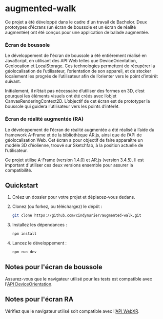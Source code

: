 # augmented-walk

Ce projet a été développé dans le cadre d'un travail de Bachelor. Deux prototypes d'écrans (un écran de boussole et un écran de réalité augmentée) ont été conçus pour une application de balade augmentée.

### Écran de boussole

Le développement de l'écran de boussole a été entièrement réalisé en JavaScript, en utilisant des API Web telles que DeviceOrientation, Geolocation et LocalStorage. Ces technologies permettent de récupérer la géolocalisation de l’utilisateur, l’orientation de son appareil, et de stocker localement les progrès de l’utilisateur afin de l’orienter vers le point d’intérêt suivant. 

Initialement, il n’était pas nécessaire d’utiliser des formes en 3D, c’est pourquoi les éléments visuels ont été créés avec l’objet CanvasRenderingContext2D. L’objectif de cet écran est de prototyper la boussole qui guidera l’utilisateur vers les points d’intérêt.

### Écran de réalité augmentée (RA)

Le développement de l’écran de réalité augmentée a été réalisé à l’aide du framework A-Frame et de la bibliothèque AR.js, ainsi que de l’API de géolocalisation Web. Cet écran a pour objectif de faire apparaître un modèle 3D d’éolienne, trouvé sur Sketchfab, à la position actuelle de l’utilisateur.

Ce projet utilise A-Frame (version 1.4.0) et AR.js (version 3.4.5). Il est important d'utiliser ces deux versions ensemble pour assurer la compatibilité.

## Quickstart

1. Créez un dossier pour votre projet et déplacez-vous dedans.
2. Clonez (ou forkez, ou téléchargez) le dépôt :

   ```bash
   git clone https://github.com/cindymurier/augmented-walk.git
   ```

3. Installez les dépendances :

   ```bash
   npm install
   ```

4. Lancez le développement :

   ```bash
   npm run dev
   ```

## Notes pour l'écran de boussole

Assurez-vous que le navigateur utilisé pour les tests est compatible avec l'[API DeviceOrientation](https://developer.mozilla.org/en-US/docs/Web/API/Window/deviceorientationabsolute_event).

## Notes pour l'écran RA

Vérifiez que le navigateur utilisé soit compatible avec l'[API WebXR](https://caniuse.com/webxr).
